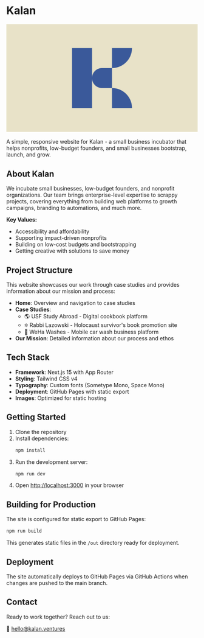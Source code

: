 # Kalan

![Kalan Logo](public/images/kalan-big.png)

A simple, responsive website for Kalan - a small business incubator that helps nonprofits, low-budget founders, and small businesses bootstrap, launch, and grow.

## About Kalan

We incubate small businesses, low-budget founders, and nonprofit organizations. Our team brings enterprise-level expertise to scrappy projects, covering everything from building web platforms to growth campaigns, branding to automations, and much more.

**Key Values:**
- Accessibility and affordability
- Supporting impact-driven nonprofits
- Building on low-cost budgets and bootstrapping
- Getting creative with solutions to save money

## Project Structure

This website showcases our work through case studies and provides information about our mission and process:

- **Home**: Overview and navigation to case studies
- **Case Studies**: 
  - 🌎 USF Study Abroad - Digital cookbook platform
  - 🔯 Rabbi Lazowski - Holocaust survivor's book promotion site
  - 🧼 WeHa Washes - Mobile car wash business platform
- **Our Mission**: Detailed information about our process and ethos

## Tech Stack

- **Framework**: Next.js 15 with App Router
- **Styling**: Tailwind CSS v4
- **Typography**: Custom fonts (Sometype Mono, Space Mono)
- **Deployment**: GitHub Pages with static export
- **Images**: Optimized for static hosting

## Getting Started

1. Clone the repository
2. Install dependencies:
   ```bash
   npm install
   ```
3. Run the development server:
   ```bash
   npm run dev
   ```
4. Open [http://localhost:3000](http://localhost:3000) in your browser

## Building for Production

The site is configured for static export to GitHub Pages:

```bash
npm run build
```

This generates static files in the `/out` directory ready for deployment.

## Deployment

The site automatically deploys to GitHub Pages via GitHub Actions when changes are pushed to the main branch.

## Contact

Ready to work together? Reach out to us:

📧 [hello@kalan.ventures](mailto:hello@kalan.ventures)
